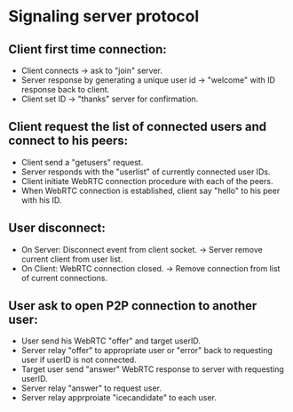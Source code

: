 # Signaling server protocol

## Client first time connection:

* Client connects -> ask to "join" server.
* Server response by generating a unique user id -> "welcome" with ID response back to client.
* Client set ID -> "thanks" server for confirmation.

## Client request the list of connected users and connect to his peers:

* Client send a "getusers" request.
* Server responds with the "userlist" of currently connected user IDs.
* Client initiate WebRTC connection procedure with each of the peers.
* When WebRTC connection is established, client say "hello" to his peer with his ID.

## User disconnect:

* On Server: Disconnect event from client socket. -> Server remove current client from user list.
* On Client: WebRTC connection closed. -> Remove connection from list of current connections.

## User ask to open P2P connection to another user:

* User send his WebRTC "offer" and target userID.
* Server relay "offer" to appropriate user or "error" back to requesting user if userID is not connected.
* Target user send "answer" WebRTC response to server with requesting userID.
* Server relay "answer" to request user.
* Server relay apprproiate "icecandidate" to each user.